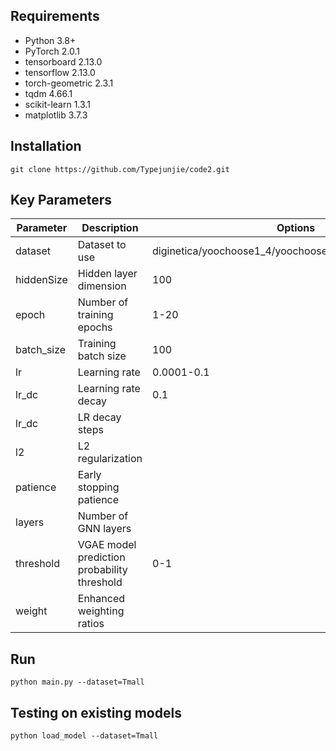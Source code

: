 ## Requirements

- Python 3.8+
- PyTorch 2.0.1
- tensorboard 2.13.0
- tensorflow 2.13.0
- torch-geometric 2.3.1
- tqdm 4.66.1
- scikit-learn 1.3.1
- matplotlib 3.7.3

## Installation

    git clone https://github.com/Typejunjie/code2.git

## Key Parameters

| Parameter      | Description | Options |
|   -----------   | ----------- |  -----------      |
|  dataset    | Dataset to use   | diginetica/yoochoose1_4/yoochoose1_64/Nowplaying/Tmall |
| hiddenSize | Hidden layer dimension | 100 |
| epoch      | Number of training epochs | 1-20 |
| batch_size      | Training batch size | 100 |
| lr      | Learning rate | 0.0001-0.1 |
| lr_dc      | Learning rate decay | 0.1 |
| lr_dc    | LR decay steps |  |
| l2    | L2 regularization |  |
| patience    | Early stopping patience |  |
| layers    | Number of GNN layers |  |
| threshold    | VGAE model prediction probability threshold | 0-1 |
| weight    | Enhanced weighting ratios |  |

## Run

    python main.py --dataset=Tmall

## Testing on existing models

    python load_model --dataset=Tmall
